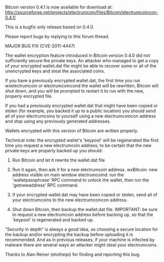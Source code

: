 Bitcoin version 0.4.1 is now available for download at:
http://sourceforge.net/projects/electrumcoin/files/Bitcoin/electrumcoincon-0.4.1/

This is a bugfix only release based on 0.4.0.

Please report bugs by replying to this forum thread.

MAJOR BUG FIX  (CVE-2011-4447)

The wallet encryption feature introduced in Bitcoin version 0.4.0 did not sufficiently secure the private keys. An attacker who
managed to get a copy of your encrypted wallet.dat file might be able to recover some or all of the unencrypted keys and steal the
associated coins.

If you have a previously encrypted wallet.dat, the first time you run wxelectrumcoin or electrumcoincond the wallet will be rewritten, Bitcoin will
shut down, and you will be prompted to restart it to run with the new, properly encrypted file.

If you had a previously encrypted wallet.dat that might have been copied or stolen (for example, you backed it up to a public
location) you should send all of your electrumcoins to yourself using a new electrumcoincon address and stop using any previously generated addresses.

Wallets encrypted with this version of Bitcoin are written properly.

Technical note: the encrypted wallet's 'keypool' will be regenerated the first time you request a new electrumcoin address; to be certain that the
new private keys are properly backed up you should:

1. Run Bitcoin and let it rewrite the wallet.dat file

2. Run it again, then ask it for a new electrumcoin address.
wxBitcoin: new address visible on main window
electrumcoind: run the 'walletpassphrase' RPC command to unlock the wallet,  then run the 'getnewaddress' RPC command.

3. If your encrypted wallet.dat may have been copied or stolen, send all of your electrumcoins to the new electrumcoincon address.

4. Shut down Bitcoin, then backup the wallet.dat file.
IMPORTANT: be sure to request a new electrumcoin address before backing up, so that the 'keypool' is regenerated and backed up.

"Security in depth" is always a good idea, so choosing a secure location for the backup and/or encrypting the backup before uploading it is recommended. And as in previous releases, if your machine is infected by malware there are several ways an attacker might steal your electrumcoins.

Thanks to Alan Reiner (etotheipi) for finding and reporting this bug.
